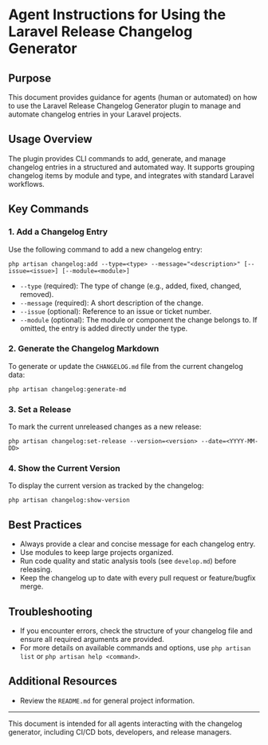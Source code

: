 # Agent Instructions for Using the Laravel Release Changelog Generator

## Purpose
This document provides guidance for agents (human or automated) on how to use the Laravel Release Changelog Generator plugin to manage and automate changelog entries in your Laravel projects.

## Usage Overview
The plugin provides CLI commands to add, generate, and manage changelog entries in a structured and automated way. It supports grouping changelog items by module and type, and integrates with standard Laravel workflows.

## Key Commands

### 1. Add a Changelog Entry
Use the following command to add a new changelog entry:

```
php artisan changelog:add --type=<type> --message="<description>" [--issue=<issue>] [--module=<module>]
```
- `--type` (required): The type of change (e.g., added, fixed, changed, removed).
- `--message` (required): A short description of the change.
- `--issue` (optional): Reference to an issue or ticket number.
- `--module` (optional): The module or component the change belongs to. If omitted, the entry is added directly under the type.

### 2. Generate the Changelog Markdown
To generate or update the `CHANGELOG.md` file from the current changelog data:

```
php artisan changelog:generate-md
```

### 3. Set a Release
To mark the current unreleased changes as a new release:

```
php artisan changelog:set-release --version=<version> --date=<YYYY-MM-DD>
```

### 4. Show the Current Version
To display the current version as tracked by the changelog:

```
php artisan changelog:show-version
```

## Best Practices
- Always provide a clear and concise message for each changelog entry.
- Use modules to keep large projects organized.
- Run code quality and static analysis tools (see `develop.md`) before releasing.
- Keep the changelog up to date with every pull request or feature/bugfix merge.

## Troubleshooting
- If you encounter errors, check the structure of your changelog file and ensure all required arguments are provided.
- For more details on available commands and options, use `php artisan list` or `php artisan help <command>`.

## Additional Resources
- Review the `README.md` for general project information.

---
This document is intended for all agents interacting with the changelog generator, including CI/CD bots, developers, and release managers.

